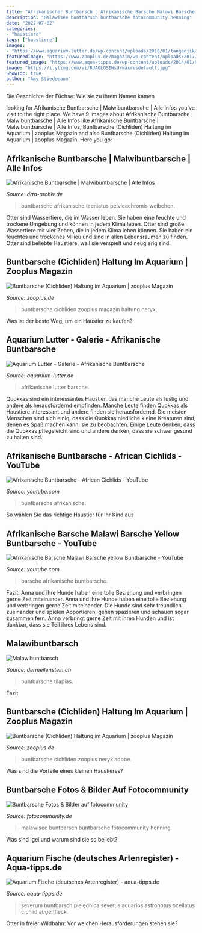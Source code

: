 ```yaml
---
title: "Afrikanischer Buntbarsch : Afrikanische Barsche Malawi Barsche Yellow Buntbarsche"
description: "Malawisee buntbarsch buntbarsche fotocommunity henning"
date: "2022-07-02"
categories:
- "haustiere"
tags: ["haustiere"]
images:
- "https://www.aquarium-lutter.de/wp-content/uploads/2016/01/tanganjikasee-goldcichlide-neolamprologus-leleupi-b.jpg"
featuredImage: "https://www.zooplus.de/magazin/wp-content/uploads/2017/03/fotolia_139436038-768x512.jpg"
featured_image: "https://www.aqua-tipps.de/wp-content/uploads/2014/01/800px-Heros_severus.jpg"
image: "https://i.ytimg.com/vi/RUAOLGSIWsU/maxresdefault.jpg"
ShowToc: true
author: "Amy Stiedemann"
---
```



Die Geschichte der Füchse: Wie sie zu ihrem Namen kamen

	

		
looking for Afrikanische Buntbarsche | Malwibuntbarsche | Alle Infos you've visit to the right place. We have 9 Images about Afrikanische Buntbarsche | Malwibuntbarsche | Alle Infos like Afrikanische Buntbarsche | Malwibuntbarsche | Alle Infos, Buntbarsche (Cichliden) Haltung im Aquarium | zooplus Magazin and also Buntbarsche (Cichliden) Haltung im Aquarium | zooplus Magazin. Here you go:
		
    
## Afrikanische Buntbarsche | Malwibuntbarsche | Alle Infos

<img loading=lazy src="https://www.drta-archiv.de/picsfree01/pelvicachromistaeniatus01.jpg" onerror="this.onerror=null;this.src='https://tse4.mm.bing.net/th?id=OIP.AJuJWQ_UNmFJcDFcgrLfOQAAAA&amp;pid=15.1';" alt="Afrikanische Buntbarsche | Malwibuntbarsche | Alle Infos">

_Source: drta-archiv.de_

>buntbarsche afrikanische taeniatus pelvicachromis weibchen. 

	

Otter sind Wassertiere, die im Wasser leben. Sie haben eine feuchte und trockene Umgebung und können in jedem Klima leben.
Otter sind große Wassertiere mit vier Zehen, die in jedem Klima leben können. Sie haben ein feuchtes und trockenes Milieu und sind in allen Lebensräumen zu finden. Otter sind beliebte Haustiere, weil sie verspielt und neugierig sind.

    
## Buntbarsche (Cichliden) Haltung Im Aquarium | Zooplus Magazin

<img loading=lazy src="https://www.zooplus.de/magazin/wp-content/uploads/2017/03/fotolia_139436038.jpg" onerror="this.onerror=null;this.src='https://tse3.mm.bing.net/th?id=OIP.bnk04piNp1HVATSLv96pFAHaE7&amp;pid=15.1';" alt="Buntbarsche (Cichliden) Haltung im Aquarium | zooplus Magazin">

_Source: zooplus.de_

>buntbarsche cichliden zooplus magazin haltung neryx. 

	

Was ist der beste Weg, um ein Haustier zu kaufen?

    
## Aquarium Lutter - Galerie - Afrikanische Buntbarsche

<img loading=lazy src="https://www.aquarium-lutter.de/wp-content/uploads/2016/01/tanganjikasee-goldcichlide-neolamprologus-leleupi-b.jpg" onerror="this.onerror=null;this.src='https://tse2.mm.bing.net/th?id=OIP.7hSPT3BvJJnez2ZnBCjHtwHaE8&amp;pid=15.1';" alt="Aquarium Lutter - Galerie - Afrikanische Buntbarsche">

_Source: aquarium-lutter.de_

>afrikanische lutter barsche. 

	

Quokkas sind ein interessantes Haustier, das manche Leute als lustig und andere als herausfordernd empfinden.
Manche Leute finden Quokkas als Haustiere interessant und andere finden sie herausfordernd. Die meisten Menschen sind sich einig, dass die Quokkas niedliche kleine Kreaturen sind, denen es Spaß machen kann, sie zu beobachten. Einige Leute denken, dass die Quokkas pflegeleicht sind und andere denken, dass sie schwer gesund zu halten sind.

    
## Afrikanische Buntbarsche - African Cichlids - YouTube

<img loading=lazy src="https://i.ytimg.com/vi/oxiu9ZuVFnc/maxresdefault.jpg" onerror="this.onerror=null;this.src='https://tse1.mm.bing.net/th?id=OIP.F4tJ_lH71Vl63s9hh2PTewHaEK&amp;pid=15.1';" alt="Afrikanische Buntbarsche - African Cichlids - YouTube">

_Source: youtube.com_

>buntbarsche afrikanische. 

	

So wählen Sie das richtige Haustier für Ihr Kind aus

    
## Afrikanische Barsche Malawi Barsche Yellow Buntbarsche - YouTube

<img loading=lazy src="https://i.ytimg.com/vi/RUAOLGSIWsU/maxresdefault.jpg" onerror="this.onerror=null;this.src='https://tse4.mm.bing.net/th?id=OIP.SdgmXzpoqBiJWg1SCTRN5AHaEK&amp;pid=15.1';" alt="Afrikanische Barsche Malawi Barsche yellow Buntbarsche - YouTube">

_Source: youtube.com_

>barsche afrikanische buntbarsche. 

	

Fazit: Anna und ihre Hunde haben eine tolle Beziehung und verbringen gerne Zeit miteinander.
Anna und ihre Hunde haben eine tolle Beziehung und verbringen gerne Zeit miteinander. Die Hunde sind sehr freundlich zueinander und spielen Apportieren, gehen spazieren und schauen sogar zusammen fern. Anna verbringt gerne Zeit mit ihren Hunden und ist dankbar, dass sie Teil ihres Lebens sind.

    
## Malawibuntbarsch

<img loading=lazy src="https://www.dermeilenstein.ch/resources/Afrikanischer-Buntbarsch-6.jpg" onerror="this.onerror=null;this.src='https://tse4.mm.bing.net/th?id=OIP.fJwTB4BNMjiY1mn9OhddKgHaEo&amp;pid=15.1';" alt="Malawibuntbarsch">

_Source: dermeilenstein.ch_

>buntbarsche tilapias. 

	

Fazit

    
## Buntbarsche (Cichliden) Haltung Im Aquarium | Zooplus Magazin

<img loading=lazy src="https://www.zooplus.de/magazin/wp-content/uploads/2017/03/fotolia_139436038-768x512.jpg" onerror="this.onerror=null;this.src='https://tse2.mm.bing.net/th?id=OIP.LXPZImPaO4lFImfSXqiLkgHaE8&amp;pid=15.1';" alt="Buntbarsche (Cichliden) Haltung im Aquarium | zooplus Magazin">

_Source: zooplus.de_

>buntbarsche cichliden zooplus neryx adobe. 

	

Was sind die Vorteile eines kleinen Haustieres?

    
## Buntbarsche Fotos &amp; Bilder Auf Fotocommunity

<img loading=lazy src="https://img.fotocommunity.com/malawisee-buntbarsch-758a4181-5aae-45d2-9bf9-8dce2b66380f.jpg?height=400" onerror="this.onerror=null;this.src='https://tse3.mm.bing.net/th?id=OIP.lusUvYHMYiiPqDqts006eAHaFj&amp;pid=15.1';" alt="Buntbarsche Fotos &amp; Bilder auf fotocommunity">

_Source: fotocommunity.de_

>malawisee buntbarsch buntbarsche fotocommunity henning. 

	

Was sind Igel und warum sind sie so beliebt?

    
## Aquarium Fische (deutsches Artenregister) - Aqua-tipps.de

<img loading=lazy src="https://www.aqua-tipps.de/wp-content/uploads/2014/01/800px-Heros_severus.jpg" onerror="this.onerror=null;this.src='https://tse2.mm.bing.net/th?id=OIP.RxFE9yqtoVPsZ-opicXiOAHaFj&amp;pid=15.1';" alt="Aquarium Fische (deutsches Artenregister) - aqua-tipps.de">

_Source: aqua-tipps.de_

>severum buntbarsch pielęgnica severus acuarios astronotus ocellatus cichlid augenfleck. 

	

Otter in freier Wildbahn: Vor welchen Herausforderungen stehen sie?

